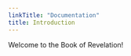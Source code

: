 ```yaml
---
linkTitle: "Documentation"
title: Introduction
---
```


Welcome to the Book of Revelation!

<!--more-->
